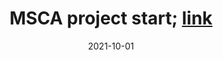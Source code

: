 ---
title: 'MSCA project start; [link](https://cordis.europa.eu/project/id/101023950)'
date: 2021-10-01
permalink: /posts/2021-10-01-post1
---